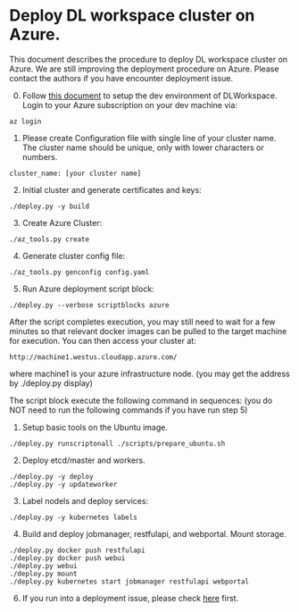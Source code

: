 # Deploy DL workspace cluster on Azure. 

This document describes the procedure to deploy DL workspace cluster on Azure. We are still improving the deployment procedure on Azure. Please contact the authors if you have encounter deployment issue. 

0. Follow [this document](../DevEnvironment/README.md) to setup the dev environment of DLWorkspace. Login to your Azure subscription on your dev machine via:

```
az login
```


1. Please create Configuration file with single line of your cluster name. The cluster name should be unique, only with lower characters or numbers.

```
cluster_name: [your cluster name]
```

2. Initial cluster and generate certificates and keys:
```
./deploy.py -y build
```
3. Create Azure Cluster:
```
./az_tools.py create
```

4. Generate cluster config file:
```
./az_tools.py genconfig config.yaml
```
 
5. Run Azure deployment script block:
  ```
  ./deploy.py --verbose scriptblocks azure 
  ```
  After the script completes execution, you may still need to wait for a few minutes so that relevant docker images can be pulled to the target machine for execution. You can then access your cluster at:
  ```
  http://machine1.westus.cloudapp.azure.com/
  ```
  where machine1 is your azure infrastructure node. (you may get the address by ./deploy.py display)




  The script block execute the following command in sequences: (you do NOT need to run the following commands if you have run step 5)
  1. Setup basic tools on the Ubuntu image. 
  ```
  ./deploy.py runscriptonall ./scripts/prepare_ubuntu.sh
  ```

  2. Deploy etcd/master and workers. 
  ```
  ./deploy.py -y deploy
  ./deploy.py -y updateworker
  ```

  3. Label nodels and deploy services:
  ```
  ./deploy.py -y kubernetes labels
  ```

  4. Build and deploy jobmanager, restfulapi, and webportal. Mount storage.
  ```
  ./deploy.py docker push restfulapi
  ./deploy.py docker push webui
  ./deploy.py webui
  ./deploy.py mount
  ./deploy.py kubernetes start jobmanager restfulapi webportal
  ```

6. If you run into a deployment issue, please check [here](Deployment_Issue.md) first. 


